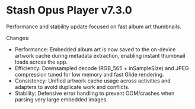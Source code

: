 # Stash Opus Player v7.3.0

Performance and stability update focused on fast album art thumbnails.

Changes:
- Performance: Embedded album art is now saved to the on-device artwork cache during metadata extraction, enabling instant thumbnail loads across the app.
- Efficiency: Downsampled decode (RGB_565 + inSampleSize) and JPEG compression tuned for low memory and fast Glide rendering.
- Consistency: Unified artwork cache usage across activities and adapters to avoid duplicate work and conflicts.
- Stability: Defensive error handling to prevent OOM/crashes when parsing very large embedded images.

